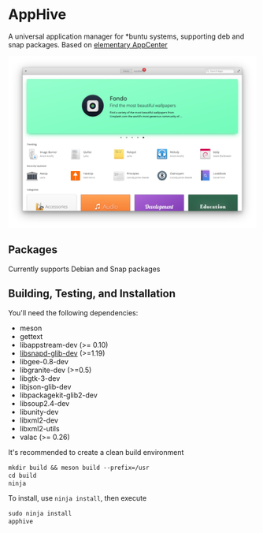 # AppHive

A universal application manager for *buntu systems, supporting deb and snap packages. Based on [elementary AppCenter](https://github.com/elementary/appcenter)

![Screenshot](data/screenshot.png?raw=true)

## Packages

Currently supports Debian and Snap packages

## Building, Testing, and Installation

You'll need the following dependencies:
* meson
* gettext
* libappstream-dev (>= 0.10)
* [libsnapd-glib-dev](https://github.com/snapcore/snapd-glib) (>=1.19) 
* libgee-0.8-dev
* libgranite-dev (>=0.5)
* libgtk-3-dev
* libjson-glib-dev
* libpackagekit-glib2-dev
* libsoup2.4-dev
* libunity-dev
* libxml2-dev
* libxml2-utils
* valac (>= 0.26)

It's recommended to create a clean build environment

    mkdir build && meson build --prefix=/usr
    cd build
    ninja

To install, use `ninja install`, then execute

    sudo ninja install
    apphive	